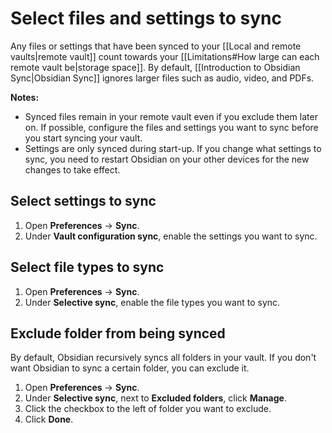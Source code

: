 # Select files and settings to sync

Any files or settings that have been synced to your [[Local and remote vaults|remote vault]] count towards your [[Limitations#How large can each remote vault be|storage space]]. By default, [[Introduction to Obsidian Sync|Obsidian Sync]] ignores larger files such as audio, video, and PDFs.

**Notes:**

- Synced files remain in your remote vault even if you exclude them later on. If possible, configure the files and settings you want to sync before you start syncing your vault.
- Settings are only synced during start-up. If you change what settings to sync, you need to restart Obsidian on your other devices for the new changes to take effect.

## Select settings to sync

1. Open **Preferences** -> **Sync**.
2. Under **Vault configuration sync**, enable the settings you want to sync.

## Select file types to sync

1. Open **Preferences** -> **Sync**.
2. Under **Selective sync**, enable the file types you want to sync.

## Exclude folder from being synced

By default, Obsidian recursively syncs all folders in your vault. If you don't want Obsidian to sync a certain folder, you can exclude it.

1. Open **Preferences** -> **Sync**.
2. Under **Selective sync**, next to **Excluded folders**, click **Manage**.
3. Click the checkbox to the left of folder you want to exclude.
4. Click **Done**.

## Create a settings profile

Obsidian Sync can sync multiple settings folders to the same remote vault. You can use this to create different profiles, for example one for mobile devices and another for your laptop.

To set your settings folder:

1. Open **Preferences** -> **About**.
2. In **Override config folder**, type the name of your profile, starting with a period (`.`). For example, `.obsidian-mobile`.
